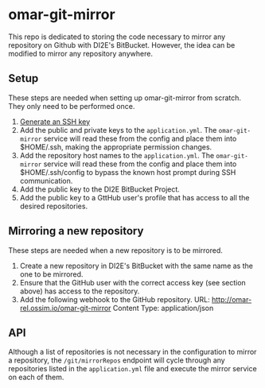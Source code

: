 # omar-git-mirror
This repo is dedicated to storing the code necessary to mirror any repository on Github with DI2E's BitBucket. However, the idea can be modified to mirror any repository anywhere. 

## Setup
These steps are needed when setting up omar-git-mirror from scratch. They only need to be performed once.
1. [Generate an SSH key](https://help.github.com/articles/generating-a-new-ssh-key-and-adding-it-to-the-ssh-agent/)
2. Add the public and private keys to the `application.yml`. The `omar-git-mirror` service will read these from the config and place them into $HOME/.ssh, making the appropriate permission changes.
3. Add the repository host names to the `application.yml`. The `omar-git-mirror` service will read these from the config and place them into $HOME/.ssh/config to bypass the known host prompt during SSH communication.
4. Add the public key to the DI2E BitBucket Project.
5. Add the public key to a GttHub user's profile that has access to all the desired repositories.

## Mirroring a new repository
These steps are needed when a new repository is to be mirrored.
1. Create a new repository in DI2E's BitBucket with the same name as the one to be mirrored.
2. Ensure that the GitHub user with the correct access key (see section above) has access to the repository.
3. Add the following webhook to the GitHub repository.
    URL: http://omar-rel.ossim.io/omar-git-mirror
    Content Type: application/json

## API
Although a list of repositories is not necessary in the configuration to mirror a repository, the `/git/mirrorRepos` endpoint will cycle through any repositories listed in the `application.yml` file and execute the mirror service on each of them.
